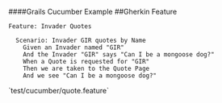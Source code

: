 ####Grails Cucumber Example
##Gherkin Feature

	Feature: Invader Quotes

	  Scenario: Invader GIR quotes by Name
		Given an Invader named "GIR"
		And the Invader "GIR" says "Can I be a mongoose dog?"
		When a Quote is requested for "GIR"
		Then we are taken to the Quote Page
		And we see "Can I be a mongoose dog?"

<p class="fragment roll-in">`test/cucumber/quote.feature`</p>
